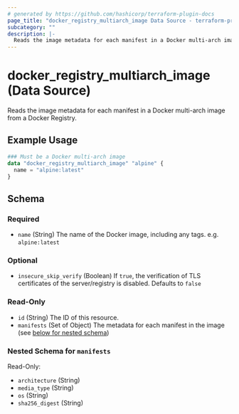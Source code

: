 ```yaml
---
# generated by https://github.com/hashicorp/terraform-plugin-docs
page_title: "docker_registry_multiarch_image Data Source - terraform-provider-docker"
subcategory: ""
description: |-
  Reads the image metadata for each manifest in a Docker multi-arch image from a Docker Registry.
---
```


# docker_registry_multiarch_image (Data Source)

Reads the image metadata for each manifest in a Docker multi-arch image from a Docker Registry.

## Example Usage

```terraform
### Must be a Docker multi-arch image
data "docker_registry_multiarch_image" "alpine" {
  name = "alpine:latest"
}
```

<!-- schema generated by tfplugindocs -->
## Schema

### Required

- `name` (String) The name of the Docker image, including any tags. e.g. `alpine:latest`

### Optional

- `insecure_skip_verify` (Boolean) If `true`, the verification of TLS certificates of the server/registry is disabled. Defaults to `false`

### Read-Only

- `id` (String) The ID of this resource.
- `manifests` (Set of Object) The metadata for each manifest in the image (see [below for nested schema](#nestedatt--manifests))

<a id="nestedatt--manifests"></a>
### Nested Schema for `manifests`

Read-Only:

- `architecture` (String)
- `media_type` (String)
- `os` (String)
- `sha256_digest` (String)



